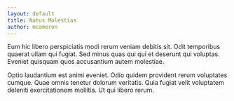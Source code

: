 ```yaml
---
layout: default
title: Natus Molestias
author: mcameron
---
```


Eum hic libero perspiciatis modi rerum veniam debitis sit. Odit temporibus quaerat ullam qui fugiat. Sed minus quas qui qui et deserunt qui voluptas. Eveniet quisquam quos accusantium autem molestiae.

Optio laudantium est animi eveniet. Odio quidem provident rerum voluptates cumque. Quae omnis tenetur dolorum veritatis. Quia fugiat velit voluptatem deleniti exercitationem mollitia. Ut qui libero rerum.
